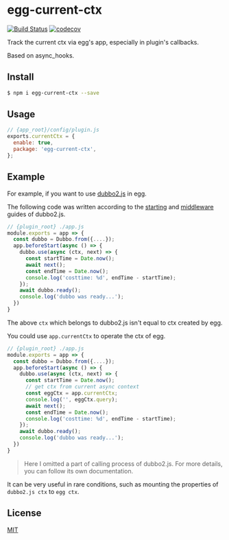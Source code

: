 # egg-current-ctx

[![Build Status](https://travis-ci.org/Claude-Ray/egg-current-ctx.svg?branch=master)](https://travis-ci.org/Claude-Ray/egg-current-ctx)
[![codecov](https://codecov.io/gh/Claude-Ray/egg-current-ctx/branch/master/graph/badge.svg)](https://codecov.io/gh/Claude-Ray/egg-current-ctx)

Track the current ctx via egg's app, especially in plugin's callbacks.

Based on async_hooks.

## Install

```bash
$ npm i egg-current-ctx --save
```

## Usage

```js
// {app_root}/config/plugin.js
exports.currentCtx = {
  enable: true,
  package: 'egg-current-ctx',
};
```

## Example

For example, if you want to use [dubbo2.js](https://www.npmjs.com/package/dubbo2.js) in egg.

The following code was written according to the [starting](https://github.com/apache/dubbo-js/blob/master/docs/api.md#when-dubbo-was-ready) and [middleware](https://github.com/apache/dubbo-js/blob/master/docs/middleware.md) guides of dubbo2.js.

```js
// {plugin_root} ./app.js
module.exports = app => {
  const dubbo = Dubbo.from({....});
  app.beforeStart(async () => {
    dubbo.use(async (ctx, next) => {
      const startTime = Date.now();
      await next();
      const endTime = Date.now();
      console.log('costtime: %d', endTime - startTime);
    });
    await dubbo.ready();
    console.log('dubbo was ready...');
  })
}
```

The above `ctx` which belongs to dubbo2.js isn't equal to ctx created by egg. 

You could use `app.currentCtx` to operate the ctx of egg.

```js
// {plugin_root} ./app.js
module.exports = app => {
  const dubbo = Dubbo.from({....});
  app.beforeStart(async () => {
    dubbo.use(async (ctx, next) => {
      const startTime = Date.now();
      // get ctx from current async context
      const eggCtx = app.currentCtx;
      console.log('', eggCtx.query);
      await next();
      const endTime = Date.now();
      console.log('costtime: %d', endTime - startTime);
    });
    await dubbo.ready();
    console.log('dubbo was ready...');
  })
}
```

> Here I omitted a part of calling process of dubbo2.js. For more details, you can follow its own documentation.

It can be very useful in rare conditions, such as mounting the properties of `dubbo2.js ctx` to `egg ctx`.

## License

[MIT](LICENSE)

